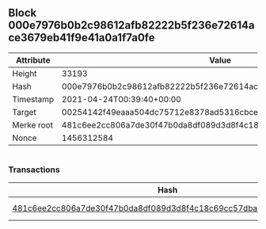 ## Block 000e7976b0b2c98612afb82222b5f236e72614ace3679eb41f9e41a0a1f7a0fe

Attribute | Value
--- | ---
Height | 33193
Hash | 000e7976b0b2c98612afb82222b5f236e72614ace3679eb41f9e41a0a1f7a0fe
Timestamp | 2021-04-24T00:39:40+00:00
Target | 00254142f49eaaa504dc75712e8378ad5316cbcead634704b3734b6271167cc4
Merke root | 481c6ee2cc806a7de30f47b0da8df089d3d8f4c18c69cc57dba6685100662c6e
Nonce | 1456312584

```

```

### Transactions

Hash | Amount
--- | ---
[481c6ee2cc806a7de30f47b0da8df089d3d8f4c18c69cc57dba6685100662c6e](481c6ee2cc806a7de30f47b0da8df089d3d8f4c18c69cc57dba6685100662c6e.md) | 10.00000000 SKEPTI 
